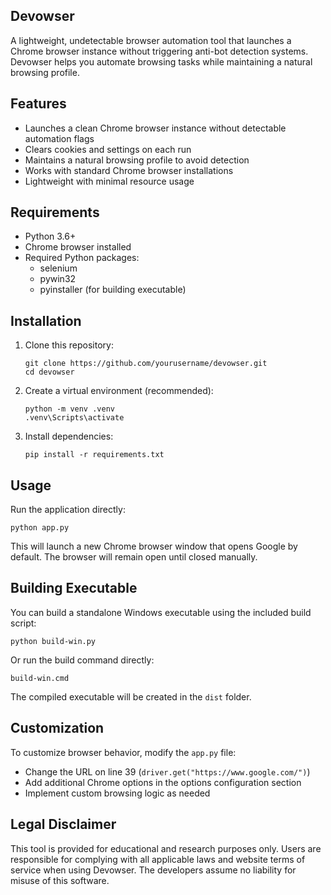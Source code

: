## Devowser

A lightweight, undetectable browser automation tool that launches a Chrome browser instance without triggering anti-bot detection systems. Devowser helps you automate browsing tasks while maintaining a natural browsing profile.

## Features

- Launches a clean Chrome browser instance without detectable automation flags
- Clears cookies and settings on each run
- Maintains a natural browsing profile to avoid detection
- Works with standard Chrome browser installations
- Lightweight with minimal resource usage


## Requirements

- Python 3.6+
- Chrome browser installed
- Required Python packages:
  - selenium
  - pywin32
  - pyinstaller (for building executable)

## Installation

1. Clone this repository:
   ```
   git clone https://github.com/yourusername/devowser.git
   cd devowser
   ```

2. Create a virtual environment (recommended):
   ```
   python -m venv .venv
   .venv\Scripts\activate
   ```

3. Install dependencies:
   ```
   pip install -r requirements.txt
   ```

## Usage

Run the application directly:
```
python app.py
```

This will launch a new Chrome browser window that opens Google by default. The browser will remain open until closed manually.

## Building Executable

You can build a standalone Windows executable using the included build script:

```
python build-win.py
```

Or run the build command directly:
```
build-win.cmd
```

The compiled executable will be created in the `dist` folder.

## Customization

To customize browser behavior, modify the `app.py` file:
- Change the URL on line 39 (`driver.get("https://www.google.com/")`)
- Add additional Chrome options in the options configuration section
- Implement custom browsing logic as needed

## Legal Disclaimer

This tool is provided for educational and research purposes only. Users are responsible for complying with all applicable laws and website terms of service when using Devowser. The developers assume no liability for misuse of this software.
